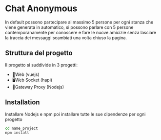 # Chat Anonymous
In default possono partecipare al massimo 5 persone per ogni stanza che viene generata in automatico, si possono parlare con 5 persone contemporanamente per conoscere e fare le nuove amicizie senza lasciare la traccia dei messaggi scambiati una volta chiuso la pagina.

## Struttura del progetto
Il progetto si suddivide in 3 progetti:
- 📄Web (vuejs)
- 🖥️Web Socket (hapi)
- 🧱Gateway Proxy (Nodejs)

## Installation
Installare Nodejs e npm poi installare tutte le sue dipendenze per ogni progetto
```sh
cd name_project
npm install
```